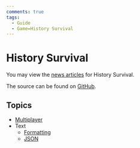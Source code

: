 ```yaml
---
comments: true
tags:
  - Guide
  - Game=History Survival
---
```


# History Survival

You may view the [news articles](/news) for History Survival.

The source can be found on [GitHub](https://github.com/ajh123-development/HistorySurvival).

## Topics
* [Multiplayer](/History_Survival/Multiplayer/)
* Text
    * [Formatting](/History_Survival/Text/Formatting/)
    * [JSON](/History_Survival/Text/Json/)